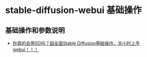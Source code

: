 # stable-diffusion-webui 基础操作

## 基础操作和参数说明

- [你真的会用SD吗？超全面Stable Diffusion基础操作，半小时上手webui！！！](https://www.bilibili.com/video/BV1Qc411L7v1/?spm_id_from=333.788&vd_source=6dbd3482e316e1dd8fa5414929d955b7)